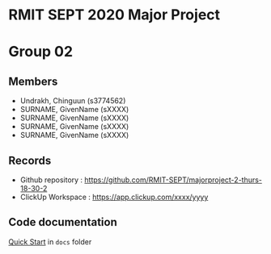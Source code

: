 # RMIT SEPT 2020 Major Project

# Group 02

## Members
* Undrakh, Chinguun (s3774562)
* SURNAME, GivenName (sXXXX)
* SURNAME, GivenName (sXXXX)
* SURNAME, GivenName (sXXXX)
* SURNAME, GivenName (sXXXX)

## Records

* Github repository : https://github.com/RMIT-SEPT/majorproject-2-thurs-18-30-2
* ClickUp Workspace : https://app.clickup.com/xxxx/yyyy


## Code documentation

[Quick Start](/docs/README.md) in `docs` folder
